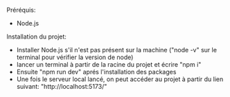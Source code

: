 Préréquis: 
  - Node.js

Installation du projet:
  - Installer Node.js s'il n'est pas présent sur la machine ("node -v" sur le terminal pour vérifier la version de node)
  - lancer un terminal à partir de la racine du projet et écrire "npm i"
  - Ensuite "npm run dev" aprés l'installation des packages
  - Une fois le serveur local lancé, on peut accéder au projet à partir du lien suivant: "http://localhost:5173/"

